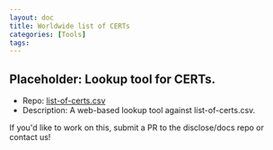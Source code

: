 ```yaml
---
layout: doc
title: Worldwide list of CERTs
categories: [Tools]
tags: 
---
```

## Placeholder: Lookup tool for CERTs.
- Repo: [list-of-certs.csv](https://github.com/disclose/diodata/blob/master/list-of-certs.csv)
- Description: A web-based lookup tool against list-of-certs.csv.

If you'd like to work on this, submit a PR to the disclose/docs repo or contact us!